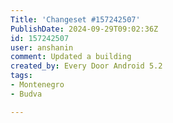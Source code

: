```yaml
---
Title: 'Changeset #157242507'
PublishDate: 2024-09-29T09:02:36Z
id: 157242507
user: anshanin
comment: Updated a building
created_by: Every Door Android 5.2
tags:
- Montenegro
- Budva

---
```

